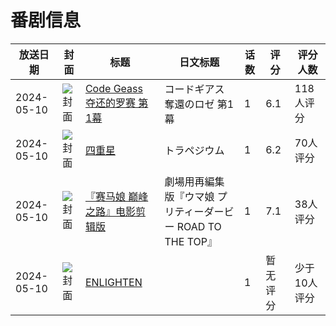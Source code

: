 # 番剧信息

|放送日期|封面|标题|日文标题|话数|评分|评分人数|
|---|---|---|---|---|---|---|
|2024-05-10|![封面](https://lain.bgm.tv/pic/cover/c/2e/c1/321469_1SLz0.jpg)|[Code Geass 夺还的罗赛 第1幕](https://bangumi.tv/subject/321469)|コードギアス 奪還のロゼ 第1幕|1|6.1|118人评分|
|2024-05-10|![封面](https://lain.bgm.tv/pic/cover/c/aa/a9/469877_lj00s.jpg)|[四重星](https://bangumi.tv/subject/469877)|トラペジウム|1|6.2|70人评分|
|2024-05-10|![封面](https://lain.bgm.tv/pic/cover/c/4d/5d/486264_HI0Z3.jpg)|[『赛马娘 巅峰之路』电影剪辑版](https://bangumi.tv/subject/486264)|劇場用再編集版『ウマ娘 プリティーダービー ROAD TO THE TOP』|1|7.1|38人评分|
|2024-05-10|![封面](https://lain.bgm.tv/pic/cover/c/f6/da/493871_b5Yba.jpg)|[ENLIGHTEN](https://bangumi.tv/subject/493871)||1|暂无评分|少于10人评分|
